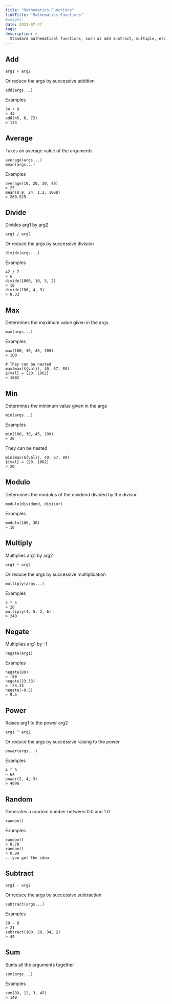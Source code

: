 ```yaml
---
title: "Mathematics Functions"
linkTitle: "Mathematics Functions"
#weight:
date: 2021-07-27
tags: 
description: >
  Standard mathematical functions, such as add subtract, multiple, etc.
---
```


## Add

```clike
arg1 + arg2
```

Or reduce the args by successive addition

```clike
add(args...)
```

Examples

```clike
34 + 9
> 43
add(45, 6, 72)
> 123
```

## Average

Takes an average value of the arguments

```clike
average(args...)
mean(args...)
```

Examples

```clike
average(10, 20, 30, 40)
> 25
mean(8.9, 24, 1.2, 1008)
> 260.525
```

## Divide

Divides arg1 by arg2

```clike
arg1 / arg2
```

Or reduce the args by successive division

```clike
divide(args...)
```

Examples

```clike
42 / 7
> 6
divide(1000, 10, 5, 2)
> 10
divide(100, 4, 3)
> 8.33
```

## Max

Determines the maximum value given in the args

```clike
max(args...)
```

Examples

```clike
max(100, 30, 45, 109)
> 109

# They can be nested
max(max(${val}), 40, 67, 89)
${val} = [20, 1002]
> 1002
```

## Min

Determines the minimum value given in the args

```clike
min(args...)
```

Examples

```clike
min(100, 30, 45, 109)
> 30
```

They can be nested

```clike
min(max(${val}), 40, 67, 89)
${val} = [20, 1002]
> 20
```

## Modulo

Determines the modulus of the dividend divided by the divisor.

```clike
modulo(dividend, divisor)
```

Examples

```clike
modulo(100, 30)
> 10
```

## Multiply

Multiplies arg1 by arg2

```clike
arg1 * arg2
```

Or reduce the args by successive multiplication

```clike
multiply(args...)
```

Examples

```clike
4 * 5
> 20
multiply(4, 5, 2, 6)
> 240
```

## Negate

Multiplies arg1 by -1

```clike
negate(arg1)
```

Examples

```clike
negate(80)
> -80
negate(23.33)
> -23.33
negate(-9.5)
> 9.5
```

## Power

Raises arg1 to the power arg2

```clike
arg1 ^ arg2
```

Or reduce the args by successive raising to the power

```clike
power(args...)
```

Examples

```clike
4 ^ 3
> 64
power(2, 4, 3)
> 4096
```

## Random

Generates a random number between 0.0 and 1.0

```clike
random()
```

Examples

```clike
random()
> 0.78
random()
> 0.89
...you get the idea
```

## Subtract

```clike
arg1 - arg2
```

Or reduce the args by successive subtraction

```clike
subtract(args...)
```

Examples

```clike
29 - 8
> 21
subtract(100, 20, 34, 2)
> 44
```

## Sum

Sums all the arguments together

```clike
sum(args...)
```

Examples

```clike
sum(89, 12, 3, 45)
> 149
```
